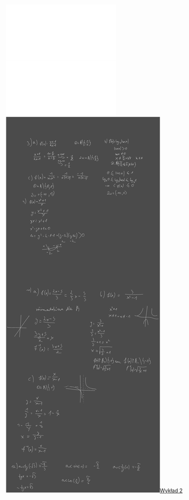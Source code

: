 ![Lista_2_AM1](Notatki/Semestr%201/Analiza%20matematyczna%201.2A/%C4%86wiczenia/%C4%86wiczenia%202/Lista_2_AM1.pdf)
![CCF31102022_0006](Notatki/Semestr%201/Analiza%20matematyczna%201.2A/%C4%86wiczenia/%C4%86wiczenia%202/CCF31102022_0006.pdf)
![Drawing 2022-11-16 11.29.30.excalidraw.svg](Notatki/Semestr%201/Analiza%20matematyczna%201.2A/%C4%86wiczenia/%C4%86wiczenia%202/Drawing%202022-11-16%2011.29.30.excalidraw.svg)[Wykład 2](Notatki/Semestr%201/Analiza%20matematyczna%201.2A/Wyk%C5%82ady/Wyk%C5%82ad%202/Wyk%C5%82ad%202.md)